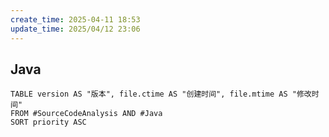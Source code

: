 ```yaml
---
create_time: 2025-04-11 18:53
update_time: 2025/04/12 23:06
---
```


## Java

```dataview
TABLE version AS "版本", file.ctime AS "创建时间", file.mtime AS "修改时间"
FROM #SourceCodeAnalysis AND #Java
SORT priority ASC
```

